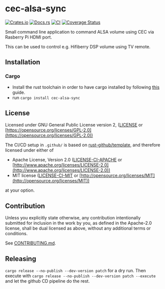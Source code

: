 # cec-alsa-sync

[![Crates.io](https://img.shields.io/crates/v/cec-alsa-sync.svg)](https://crates.io/crates/cec-alsa-sync)
[![Docs.rs](https://docs.rs/cec-alsa-sync/badge.svg)](https://docs.rs/cec-alsa-sync)
[![CI](https://github.com/ssalonen/cec-alsa-sync/workflows/Continuous%20Integration/badge.svg)](https://github.com/ssalonen/cec-alsa-sync/actions)
[![Coverage Status](https://coveralls.io/repos/github/ssalonen/cec-alsa-sync/badge.svg?branch=master)](https://coveralls.io/github/ssalonen/cec-alsa-sync?branch=master)

Small command line application to command ALSA volume using CEC via Rasberry Pi HDMI port.

This can be used to control e.g. Hifiberry DSP volume using TV remote.

## Installation

### Cargo

* Install the rust toolchain in order to have cargo installed by following
  [this](https://www.rust-lang.org/tools/install) guide.
* run `cargo install cec-alsa-sync`

## License

Licensed under GNU General Public License version 2, ([LICENSE](LICENSE) or [https://opensource.org/licenses/GPL-2.0](https://opensource.org/licenses/GPL-2.0))

The CI/CD setup in `.github/` is based on [rust-github/template](https://github.com/rust-github/template), and therefore licensed under  either of

* Apache License, Version 2.0
   ([LICENSE-CI-APACHE](LICENSE-APACHE) or [http://www.apache.org/licenses/LICENSE-2.0](http://www.apache.org/licenses/LICENSE-2.0))
* MIT license
   ([LICENSE-CI-MIT](LICENSE-MIT) or [http://opensource.org/licenses/MIT](http://opensource.org/licenses/MIT))

at your option.

## Contribution

Unless you explicitly state otherwise, any contribution intentionally submitted
for inclusion in the work by you, as defined in the Apache-2.0 license, shall be
dual licensed as above, without any additional terms or conditions.

See [CONTRIBUTING.md](CONTRIBUTING.md).

## Releasing

```cargo release --no-publish --dev-version patch``` for a dry run. Then execute with ```cargo release --no-publish --dev-version patch --execute``` and let the github CD pipeline do the rest.